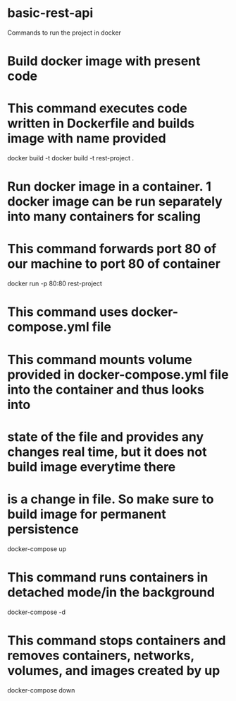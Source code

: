 # basic-rest-api

Commands to run the project in docker

# Build docker image with present code
# This command executes code written in Dockerfile and builds image with name provided
docker build -t <name> <directory of docker file>
docker build -t rest-project .

# Run docker image in a container. 1 docker image can be run separately into many containers for scaling
# This command forwards port 80 of our machine to port 80 of container
docker run -p 80:80 rest-project


# This command uses docker-compose.yml file
# This command mounts volume provided in docker-compose.yml file into the container and thus looks into
# state of the file and provides any changes real time, but it does not build image everytime there
# is a change in file. So make sure to build image for permanent persistence
docker-compose up

# This command runs containers in detached mode/in the background
docker-compose -d

# This command stops containers and removes containers, networks, volumes, and images created by up
docker-compose down
